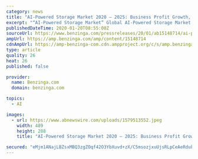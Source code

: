 ```yaml
---
category: news
title: "AI-Powered Storage Market 2020 – 2025: Business Profit Growth, Statistics, Competitor Landscape, Top Key Players and Industry Trends"
excerpt: "“AI-Powered Storage Market” Global AI-Powered Storage Market is expected to grow from USD 10.71 Billion in 2018 to USD 25.05 Billion by 2025, at a CAGR of"
publishedDateTime: 2020-01-20T08:55:00Z
sourceUrl: https://www.benzinga.com/pressreleases/20/01/ab15148714/ai-powered-storage-market-2020-2025-business-profit-growth-statistics-competitor-landscape-top-ke
ampUrl: https://amp.benzinga.com/amp/content/15148714
cdnAmpUrl: https://amp-benzinga-com.cdn.ampproject.org/c/s/amp.benzinga.com/amp/content/15148714
type: article
quality: 26
heat: 26
published: false

provider:
  name: Benzinga.com
  domain: benzinga.com

topics:
  - AI

images:
  - url: https://www.abnewswire.com/uploads/1579513552.jpeg
    width: 489
    height: 288
    title: "AI-Powered Storage Market 2020 – 2025: Business Profit Growth, Statistics, Competitor Landscape, Top Key Players and Industry Trends"

secured: "eMjm1ANajLBZsxMBQ3zgZOqf42O3YbXuvd+zX/C5msozjxuUjsRLpCeAeRdukjLotjk1NvPYoEbApKHIMb9p3T3PfrOxN4ug8zmsSg7b++L/0QxuR94NHVBt20ooyBaQjSGOuyP/JujFGRpYlDXmBan0znXsEU0hurbg9odtf4rZlW3uwtt6n20j26D1chKNeHlcbuKyaZXcVYQUDSbfv4wcpliVVBMt23bszx/zD8YwqJp/8Qh8wIBaJNH6BmtvlV1QguW2b2GheuHy5hiGOHhD6DOHIoYe3usS3C0zzAUTKDMUccSLVSpzElW1mPQv1c8uoaAQr5O31soV8pjMH4IHGr5U6aM7PIvsXoiru1akOUidPbSQAgzbDrVkgFwuWwqZMaA7ngtpNoipbyUBbEqARgM3hF5NZQnMkExXWIQ6bR+KDAwEGNg1THnrW/Mhk5H9bmcZs+BFxnZAIPgSOQ==;0yF4zPaerQ+VIOX9cQKSZw=="
---
```


